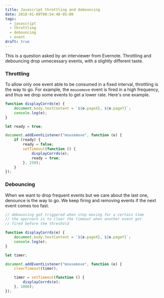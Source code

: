 ```yaml
---
title: Javascript throttling and debouncing
date: 2018-01-09T00:54:48-05:00
tags:
  - javascript
  - throttling
  - debouncing
  - event
draft: true
---
```

This is a question asked by an interviewer from Evernote. Throttling and debouncing drop unnecessary events, with a slightly different taste. 

### Throttling

To allow only one event able to be consumed in a fixed interval, throttling is the way to go. For example, the `mousemove` event is fired in a high frequency, and thus we drop some events to get a lower rate. Here's one example. 

```js
function displayCorrds(e) {
	document.body.textContent = `${e.pageX}, ${e.pageY}`;
	console.log(e);
}

let ready = true;

document.addEventListener("mousemove", function (e) {
	if (ready) {
		ready = false;
		setTimeout(function () {
			displayCorrds(e);
			ready = true;
		}, 250);
	}
});
```

### Debouncing

When we want to drop frequent events but we care about the last one, denounce is the way to go. We keep firing and removing events if the next event comes too fast.

```js
// debouncing got triggered when stop moving for a certain time
// the approach is to clear the timeout when another event got
// fired before the threshold

function displayCorrds(e) {
	document.body.textContent = `${e.pageX}, ${e.pageY}`;
	console.log(e);
}

let timer;

document.addEventListener("mousemove", function (e) {
	clearTimeout(timer);

	timer = setTimeout(function () {
		displayCorrds(e);
	}, 1000);
});
```